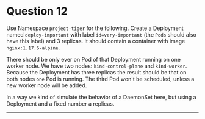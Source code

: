 # Question 12

Use Namespace `project-tiger` for the following. Create a Deployment named `deploy-important` with label `id=very-important` (the `Pods` should also have this label) and 3 replicas. It should contain a container with image `nginx:1.17.6-alpine`.

There should be only ever on Pod of that Deployment running on one worker node. We have two nodes: `kind-control-plane` and `kind-worker`. Because the Deployment has three replicas the result should be that on both nodes `one` Pod is running. The third Pod won't be scheduled, unless a new worker node will be added.

In a way we kind of simulate the behavior of a DaemonSet here, but using a Deployment and a fixed number a replicas.

---

